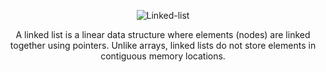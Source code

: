 <p align="center">
  <img src="https://github.com/user-attachments/assets/6edf4325-a034-4aa6-9cc1-e8227c553609" alt="Linked-list">
</p>

<p align="center">A linked list is a linear data structure where elements (nodes) are linked together using pointers. Unlike arrays, linked lists do not store elements in contiguous memory locations.</p>